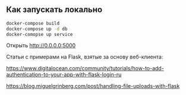 ## Как запускать локально
```bash
docker-compose build
docker-compose up -d db
docker-comopse up service
```

Открыть http://0.0.0.0:5000


Статьи с примерами на Flask, взятые за основу веб-клиента:

https://www.digitalocean.com/community/tutorials/how-to-add-authentication-to-your-app-with-flask-login-ru 

https://blog.miguelgrinberg.com/post/handling-file-uploads-with-flask
